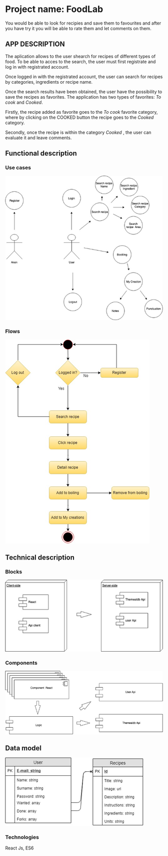 # Project name: FoodLab

You would be able to look for recipies and save them to favourites and after you have try it you will be able to rate them and let comments on them.

## APP DESCRIPTION

The aplication allows to the user shearch for recipes of different types of food. To be able to acces to the search, the user must first registrate and log in with registrated account.

Once logged in with the registrated account, the user can search for recipes by categories, ingredients or recipe name.

Once the search results have been obtained, the user have the possibility to save the recipes as favorites. The application has two types of favorites: *To cook* and *Cooked*. 

Firstly, the recipe added as favorite goes to the *To cook* favorite category, where by clicking on the COOKED button the recipe goes to the *Cooked* category.

Secondly, once the recipe is within the category  *Cooked* , the user can evaluate it and leave comments.


## Functional description

### Use cases

![Usea cases](images/use-cases.jpg)

### Flows

![List recipes flow](images/flow.jpg)

## Technical description

### Blocks

![Blocks](images/blocks.jpg)

### Components

![Components](images/components.jpg)

## Data model

![Data model](images/data-model.jpg)

### Technologies

React Js, ES6


